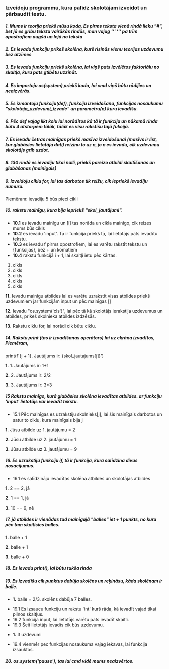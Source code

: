 ### Izveidoju programmu, kura palīdz skolotājam izveidot un pārbaudīt testu.

##### **1.** Mums ir teorija priekš mūsu koda, Es pirms teksta vienā rindā lieku "#", bet jā es gribu tekstu vairākās rindās, man vajag '''   '''   pa trīm opostrofiem augšā un lejā no teksta
##### **2.** Es ievadu funkciju prikeš skolēna, kurš risinās vienu teorijas uzdevumu bez atzīmes
##### **3.** Es ievadu funkciju priekš skolēna, lai viņš pats izvēlētos faktoriālu no skaitļa, kuru pats gtibētu uzzināt.
##### **4.** Es importoju os(system) priekš koda, lai cmd viņš būtu rādijies un neaizvērās.

##### **5.** Es izmantoju funkciju(def), funkciju izveidošanu, funkcijas nosaukumu "skolotaja_uzdevumi_izvade" un parametru(n) kuru ievadīšu.
##### **6.** Pēc def vajag likt kolu lai norādītos kā tā ir funkcija un nākamā rinda būtu 4 atstarpēm tālāk, tālāk es visu rakstīšu tajā fukcijā.
##### **7.** Es ievadu četras mainīgas priekš masīva izveidošanai (masīvs ir list, kur glabāsies lietotāja dati) reizinu to uz n, jo n es ievadu, cik uzdevumu skolotājs grib uzdot.
##### **8.** 130 rindā es ievadiju tikai nulli, priekš pareizo atbildi skaitīšanas un glabāšanas (mainīgais)
##### **9.** izveidoju ciklu for, lai tas darbotos tik reižu, cik iepriekš ievadīju numuru.
Piemēram:
ievadiju 5 
būs pieci cikli

##### __10.__ rakstu mainīgu, kura bija iepriekš "skol_jautājumi". 
* __10.1__ es ievadu mainīgu un [i] tas norāda un cikla mainīgo, cik reizes mums būs cikls
* __10.2__ es ievadu 'input'. Tā ir funkcija priekš tā, lai lietotājs pats ievadītu tekstu.
* __10.3__ es ievadu f pirms opostrofiem, lai es varētu rakstīt tekstu un {funkcijas}, bez + un komatiem
* **10.4** rakstu funkcijā i + 1, lai skaitļi ietu pēc kārtas.
1. cikls 
2. cikls 
3. cikls 
4. cikls
5. cikls

**11.** Ievadu mainīgu atbildes lai es varētu uzrakstīt visas atbildes priekš uzdevumiem jar funkcijām input un pēc mainīgas []

**12.** Ievadu "os.system('cls')", lai pēc tā kā skolotājs ierakstija uzdevumus un atbildes, prikeš skolnieka atbildes izdzēsās.

**13.** Rakstu ciklu for, lai norādi cik būtu ciklu.

##### **14.** Rakstu print (tas ir izvadīšanas operātors) lai uz ekrāna izvadītos, Piemēram, 
print(f'{j + 1}. Jautājums ir: {skol_jautajums[j]}')

__1.__  1. Jautājums ir: 1+1

__2.__ 2. Jautājums ir: 2/2

__3.__ 3. Jautājums ir: 3*3

##### **15** Rakstu mainīgo, kurā glabāsies skolēna ievadītas atbildes. ar funkciju 'input' lietotājs var ievadīt tekstu.
* 15.1 Pēc mainīgas es uzrakstiju skolnieks[j], lai šis mainīgais darbotos un satur to ciklu, kura mainīgais bija j
 
__1.__ Jūsu atbilde uz 1. jautājumu = 2

__2.__ Jūsu atbilde uz 2. jautājumu = 1

__3.__ Jūsu atbilde uz 3. jautājumu = 9


##### **16.** Es uzrakstiju funkciju if, tā ir funkcija, kura salīdzina divus nosacījumus. 
* 16.1 es salīdzināju ievadītas skolēna atbildes un skolotājas atbildes
 
__1.__ 2 == 2, jā  

__2.__ 1 == 1, jā

__3.__ 10 == 9, nē 


##### **17.** jā atbildes ir vienādas tad mainīgajā "balles" iet + 1 punkts, no kura pēc tam skaitīsies balles.

__1.__ balle + 1

**2.** balle + 1

__3.__ balle + 0

##### **18.** Es ievadu print(), lai būtu tukša rinda
##### **19.** Es izvadīšu cik punktus dabūja skolēns un reķināsu, kāda skolēnam ir balle.
- __1.__ balle = 2/3.    skolēns dabūja 7 balles.
* 19.1  Es izsaucu funkciju un rakstu 'int' kurš rāda, kā ievadīt vajad tikai pilnos skaitļus.
* 19.2 funkcija input, lai lietotājs varētu pats ievadīt skaitli.
* 19.3 Šeit lietotājs ievadīs cik būs uzdevumu.
- __1.__ 3 uzdevumi
* 19.4 vienmēr pec funkcijas nosaukuma vajag iekavas, lai funkcija izsauktos.

##### **20.** os.system('pause'), tas lai cmd vidē mums neaizvērtos.

